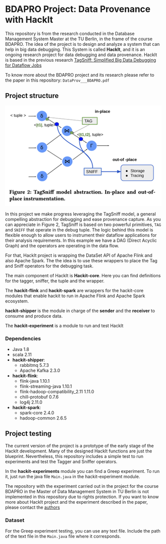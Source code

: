 # BDAPRO Project: Data Provenance with HackIt

This repository is from the research conducted in the Database Management System Master at the TU
Berlin, in the frame of the course BDAPRO. The idea of the project is to design and analyze 
a system that can help in big data debugging. This System is called **HackIt**, and it is an ongoing research
project for data debugging and data provenance. HackIt is based in the previous research 
[TagSniff: Simplified Big Data Debugging for Dataflow Jobs](https://dl.acm.org/doi/10.1145/3357223.3362738)

To know more about the BDAPRO project and its research please refer to the paper in this repository: `DataProv___BDAPRO.pdf`

## Project structure

![Alt text](img/model_abstraction.png)

In this project we make progress leveraging the TagSniff model, a general compelling abstraction
for debugging and ease provenance capture. As you can appreciate in Figure 2, TagSniff is based
on two powerful primitives, `TAG` and `SNIFF` that operate in the
debug tuple. The logic behind this model is flexible enough to allow
users to instrument their dataflow applications for their analysis
requirements. In this example we have a DAG (Direct Acyclic Graph) and the operators are operating
in the data flow.


For that, HackIt project is wrapping the DataSet API of Apache Flink and also Apache Spark. The
the idea is to use these wrappers to place the Tag and Sniff operators for the debugging task.


The main component of HackIt is **Hackit-core**. Here you can find definitions
for the tagger, sniffer, the tuple and the wrapper.


The **hackit-flink** and **hackit-spark** are wrappers for the hackit-core modules that enable
hackit to run in Apache Flink and Apache Spark ecosystem.


**hackit-shipper** is the module in charge of the **sender** and the **receiver** to consume
and produce data.


The **hackit-experiment** is a module to run and test HackIt

### Dependencies
* Java 1.8
* scala 2.11
* **hackit-shipper**:
  * rabbitmq 5.7.3
  * Apache Kafka 2.3.0
* **hackit-flink**:
  * flink-java 1.10.1
  * flink-streaming-java 1.10.1
  * flink-hadoop-compatibility_2.11 1.11.0
  * chill-protobuf 0.7.6
  * log4j 2.11.0
* **hackit-spark**:
  * spark-core 2.4.0
  * hadoop-common 2.6.5

## Project testing

The current version of the project is a prototype of the early stage of the HackIt development.
Many of the designed HackIt functions are just the blueprint. Nevertheless, this repository
includes a simple test to run experiments and test the Tagger and Sniffer operators.


In the **hackit-experiments** module you can find a Greep experiment. To run it, just run the
java file `Main.java` in the hackit-experiment module.


The repository with the experiment carried out in the project for the course BDAPRO in
the Master of Data Management System in TU Berlin is not implemented in this repository
due to rights protection. If you want to know more about HackIt project and the experiment
described in the paper, please contact the [authors](https://www.linkedin.com/in/salvador-vigo/)


### Dataset


For the Greep experiment testing, you can use any text file. Include the path of the text
file in the `Main.java` file where it corresponds.